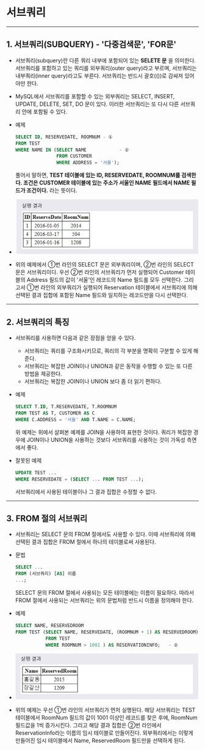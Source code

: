 # 서브쿼리
***

## 1. 서브쿼리(SUBQUERY) - '다중검색문', 'FOR문'

* 서브쿼리(subquery)란 다른 쿼리 내부에 포함되어 있는 **SELETE 문** 을 의미한다. 서브쿼리를 포함하고 있는 쿼리를 외부쿼리(outer query)라고 부르며, 서브쿼리는 내부쿼리(inner query)라고도 부른다. 서브쿼리는 반드시 괄호(())로 감싸져 있어야만 한다.

* MySQL에서 서브쿼리를 포함할 수 있는 외부쿼리는 SELECT, INSERT, UPDATE, DELETE, SET, DO 문이 있다. 이러한 서브쿼리는 또 다시 다른 서브쿼리 안에 포함될 수 있다.

* 예제
  ```SQL
  SELECT ID, RESERVEDATE, ROOMNUM - ①
  FROM TEST
  WHERE NAME IN (SELECT NAME            - ②
                 FROM CUSTOMER
                 WHERE ADDRESS = '서울');
  ```
  풀어서 말하면, **TEST 테이블에 있는 ID, RESERVEDATE, ROOMNUM를 검색한다. 조건은 CUSTOMER 테이블에 있는 주소가 서울인 NAME 필드에서 NAME 필드가 조건이다.** 라는 뜻이다.

* <img src="../../images/6_09.PNG" width="600"/>
* 위의 예제에서 ①번 라인의 SELECT 문은 외부쿼리이며, ②번 라인의 SELECT 문은 서브쿼리이다. 우선 ②번 라인의 서브쿼리가 먼저 실행되어 Customer 테이블의 Address 필드의 값이 '서울'인 레코드의 Name 필드를 모두 선택한다. 그리고서 ①번 라인의 외부쿼리가 실행되어 Reservation 테이블에서 서브쿼리에 의해 선택된 결과 집합에 포함된 Name 필드와 일치하는 레코드만을 다시 선택한다.
***

## 2. 서브쿼리의 특징

* 서브쿼리를 사용하면 다음과 같은 장점을 얻을 수 있다.
  * 서브쿼리는 쿼리를 구조화시키므로, 쿼리의 각 부분을 명확히 구분할 수 있게 해준다.
  * 서브쿼리는 복잡한 JOIN이나 UNION과 같은 동작을 수행할 수 있는 또 다른 방법을 제공한다.
  * 서브쿼리는 복잡한 JOIN이나 UNION 보다 좀 더 읽기 편하다.

* 예제
  ```SQL
  SELECT T.ID, T.RESERVEDATE, T.ROOMNUM
  FROM TEST AS T, CUSTOMER AS C
  WHERE C.ADDRESS = '서울' AND T.NAME = C.NAME;
  ```
  위 예제는 위에서 살펴본 예제를 JOIN을 사용하여 표현한 것이다. 쿼리가 복잡한 경우에 JOIN이나 UNION을 사용하는 것보다 서브쿼리를 사용하는 것이 가독성 측면에서 좋다.

* 잘못된 예제
  ```SQL
  UPDATE TEST ...
  WHERE RESERVEDATE = (SELECT ... FROM TEST ...);
  ```
  서브쿼리에서 사용된 테이블이나 그 결과 집합은 수정할 수 없다.
***

## 3. FROM 절의 서브쿼리

* 서브쿼리는 SELECT 문의 FROM 절에서도 사용할 수 있다. 이때 서브쿼리에 의해 선택된 결과 집합은 FROM 절에서 하나의 테이블로써 사용된다.

* 문법
  ```SQL
  SELECT ...
  FROM (서브쿼리) [AS] 이름
  ...;
  ```
  SELECT 문의 FROM 절에서 사용되는 모든 테이블에는 이름이 필요하다. 따라서 FROM 절에서 사용되는 서브쿼리는 위의 문법처럼 반드시 이름을 정의해야 한다.

* 예제
  ```SQL
  SELECT NAME, RESERVEDROOM
  FROM TEST (SELECT NAME, RESERVEDATE, (ROOMNUM + 1) AS RESERVEDROOM)  - ①
             FROM TEST                         
             WHERE ROOMNUM > 1001 ) AS RESERVATIONINFO;   - ②
  ```

* <img src="../../images/6_10.PNG" width="600"/>
* 위의 예제는 우선 ①번 라인의 서브쿼리가 먼저 실행된다. 해당 서브쿼리는 TEST 테이블에서 RoomNum 필드의 값이 1001 이상인 레코드를 찾은 후에, RoomNum 필드값을 1씩 증가시킨다. 그리고 해당 결과 집합은 ②번 라인에서 ReservationInfo라는 이름의 임시 테이블로 만들어진다. 외부쿼리에서는 이렇게 만들어진 임시 테이블에서 Name, ReservedRoom 필드만을 선택하게 된다.
